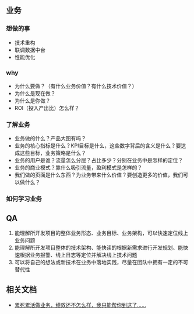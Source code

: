 ## 业务



### 想做的事

- 技术重构
- 联调数据中台
- 性能优化



### why

- 为什么要做？（有什么业务价值？有什么技术价值？）
- 为什么是现在做？
- 为什么是你做？
- ROI（投入产出比）怎么样？

### 了解业务

- 业务做的什么？产品大图有吗？
- 业务的核心指标是什么？KPI目标是什么，这些数字背后的含义是什么？要达成这些目标，业务策略是什么？
- 业务的用户是谁？流量怎么分层？占比多少？分别在业务中是怎样的定位？
- 业务的商业模式？靠什么吸引流量，盈利模式是怎样的？
- 我们做的页面是什么东西？为业务带来什么价值？要创造更多的价值，我们可以做什么？

### 如何学习业务



## QA

1. 能理解所开发项目的整体业务形态、业务目标、业务架构，可以快速定位线上业务问题
2. 能理解所开发项目整体的技术架构、能快读的根据新需求进行开发规划、能快速根据业务报警、线上日志等定位并解决线上技术问题
3. 可以将自己的想法或新技术在业务中落地实践，尽量在团队中拥有一定的不可替代性

## 相关文档

- [累死累活做业务，绩效还不怎么样，我只能帮你到这了…… ](https://github.com/mqyqingfeng/Blog/issues/172)

